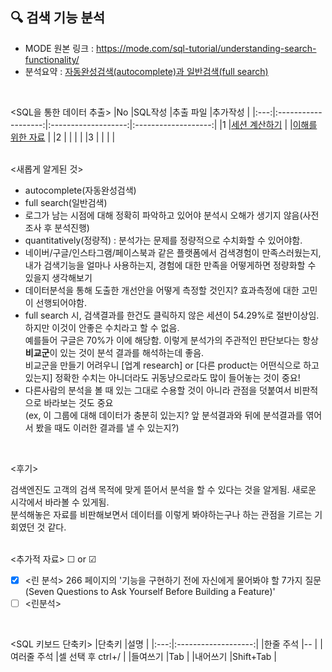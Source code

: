 ## 🔍 검색 기능 분석
- MODE 원본 링크 : https://mode.com/sql-tutorial/understanding-search-functionality/
- 분석요약 : [자동완성검색(autocomplete)과 일반검색(full search)](https://docs.google.com/spreadsheets/d/1LDergteTn5GMszi77UfpWVWJYBD4u5mTiWAdpjG4eZc/edit?usp=sharing)
<br>

<SQL을 통한 데이터 추출>
|No |SQL작성 |추출 파일 |추가작성 |
|:---:|:-------------------:|:-------------------:|:-------------------:|
|1 |[세션 계산하기]() |[]() |[이해를 위한 자료](https://docs.google.com/spreadsheets/d/1slhUySs4rR9Z8wK6vQSQdPk4947LbCLfb52zIEFPtQc/edit?usp=sharing) |
|2 |[]() |[]() | |
|3 |[]() |[]() | |
<br>
<br>  

<새롭게 알게된 것>  
- autocomplete(자동완성검색)
- full search(일반검색)
- 로그가 남는 시점에 대해 정확히 파악하고 있어야 분석시 오해가 생기지 않음(사전조사 후 분석진행)
- quantitatively(정량적) : 분석가는 문제를 정량적으로 수치화할 수 있어야함.
- 네이버/구글/인스타그램/페이스북과 같은 플랫폼에서 검색경험이 만족스러웠는지, 내가 검색기능을 얼마나 사용하는지, 경험에 대한 만족을 어떻게하면 정량화할 수 있을지 생각해보기
- 데이터분석을 통해 도출한 개선안을 어떻게 측정할 것인지? 효과측정에 대한 고민이 선행되어야함.
- full search 시, 검색결과를 한건도 클릭하지 않은 세션이 54.29%로 절반이상임. 하지만 이것이 안좋은 수치라고 할 수 없음.  
예를들어 구글은 70%가 이에 해당함. 이렇게 분석가의 주관적인 판단보다는 항상 **비교군**이 있는 것이 분석 결과를 해석하는데 좋음.  
비교군을 만들기 어려우니 [업계 research] or [다른 product는 어떤식으로 하고있는지] 정확한 수치는 아니더라도 귀동냥으로라도 많이 들어놓는 것이 중요!
- 다른사람의 분석을 볼 때 있는 그대로 수용할 것이 아니라 관점을 덧붙여서 비판적으로 바라보는 것도 중요  
(ex, 이 그룹에 대해 데이터가 충분히 있는지? 앞 분석결과와 뒤에 분석결과를 엮어서 봤을 때도 이러한 결과를 낼 수 있는지?)
<br>  

<후기>   
  
검색엔진도 고객의 검색 목적에 맞게 뜯어서 분석을 할 수 있다는 것을 알게됨. 새로운 시각에서 바라볼 수 있게됨.  
분석해놓은 자료를 비판해보면서 데이터를 이렇게 봐야하는구나 하는 관점을 기르는 기회였던 것 같다.
<br><br>    

<추가적 자료> ☐ or ☑    
* [x] <린 분석> 266 페이지의 '기능을 구현하기 전에 자신에게 물어봐야 할 7가지 질문(Seven Questions to Ask Yourself Before Building a Feature)'
* [ ] <린분석>
<br>  

<SQL 키보드 단축키>
|단축키 |설명 |
|:---:|:-------------------:|
|한줄 주석 |-- |
|여러줄 주석 |셀 선택 후 ctrl+/ |
|들여쓰기 |Tab |
|내어쓰기 |Shift+Tab |

